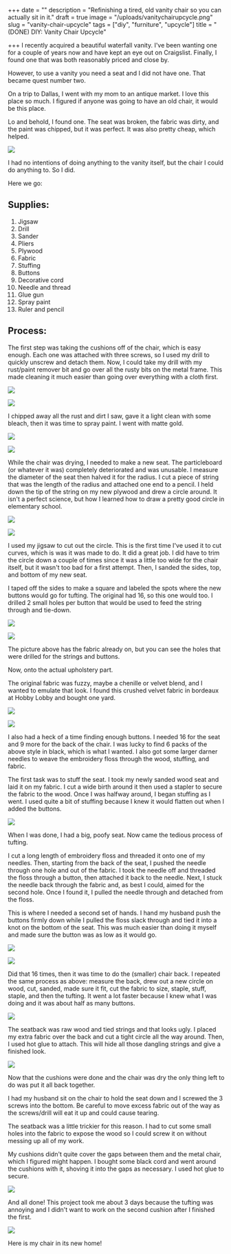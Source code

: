 +++
date = ""
description = "Refinishing a tired, old vanity chair so you can actually sit in it."
draft = true
image = "/uploads/vanitychairupcycle.png"
slug = "vanity-chair-upcycle"
tags = ["diy", "furniture", "upcycle"]
title = "(DONE) DIY: Vanity Chair Upcycle"

+++
I recently acquired a beautiful waterfall vanity. I've been wanting one for a couple of years now and have kept an eye out on Craigslist. Finally, I found one that was both reasonably priced and close by.

However, to use a vanity you need a seat and I did not have one. That became quest number two.

On a trip to Dallas, I went with my mom to an antique market. I love this place so much. I figured if anyone was going to have an old chair, it would be this place.

Lo and behold, I found one. The seat was broken, the fabric was dirty, and the paint was chipped, but it was perfect. It was also pretty cheap, which helped.

![](/uploads/vanity_chair_upcycle.jpg)

I had no intentions of doing anything to the vanity itself, but the chair I could do anything to. So I did.

Here we go:

## Supplies:

 1. Jigsaw
 2. Drill
 3. Sander
 4. Pliers
 5. Plywood
 6. Fabric
 7. Stuffing
 8. Buttons
 9. Decorative cord
10. Needle and thread
11. Glue gun
12. Spray paint
13. Ruler and pencil

## Process:

The first step was taking the cushions off of the chair, which is easy enough. Each one was attached with three screws, so I used my drill to quickly unscrew and detach them. Now, I could take my drill with my rust/paint remover bit and go over all the rusty bits on the metal frame. This made cleaning it much easier than going over everything with a cloth first.

![](/uploads/vanity_chair_upcycle_1.jpg)

![](/uploads/vanity_chair_upcycle_2.jpg)

I chipped away all the rust and dirt I saw, gave it a light clean with some bleach, then it was time to spray paint. I went with matte gold.

![](/uploads/vanity_chair_upcycle_3.jpg)

![](/uploads/vanity_chair_upcycle_4.jpg)

While the chair was drying, I needed to make a new seat. The particleboard (or whatever it was) completely deteriorated and was unusable. I measure the diameter of the seat then halved it for the radius. I cut a piece of string that was the length of the radius and attached one end to a pencil. I held down the tip of the string on my new plywood and drew a circle around. It isn't a perfect science, but how I learned how to draw a pretty good circle in elementary school.

![](/uploads/vanity_chair_upcycle_5.jpg)

![](/uploads/vanity_chair_upcycle_6.jpg)

I used my jigsaw to cut out the circle. This is the first time I've used it to cut curves, which is was it was made to do. It did a great job. I did have to trim the circle down a couple of times since it was a little too wide for the chair itself, but it wasn't too bad for a first attempt. Then, I sanded the sides, top, and bottom of my new seat.

I taped off the sides to make a square and labeled the spots where the new buttons would go for tufting. The original had 16, so this one would too. I drilled 2 small holes per button that would be used to feed the string through and tie-down.

![](/uploads/vanity_chair_upcycle_7.jpg)

![](/uploads/vanity_chair_upcycle_11.jpg)

The picture above has the fabric already on, but you can see the holes that were drilled for the strings and buttons.

Now, onto the actual upholstery part.

The original fabric was fuzzy, maybe a chenille or velvet blend, and I wanted to emulate that look. I found this crushed velvet fabric in bordeaux at Hobby Lobby and bought one yard.

![](/uploads/vanity_chair_upcycle_8.jpg)

![](/uploads/vanity_chair_upcycle_9.jpg)

I also had a heck of a time finding enough buttons. I needed 16 for the seat and 9 more for the back of the chair. I was lucky to find 6 packs of the above style in black, which is what I wanted. I also got some larger darner needles to weave the embroidery floss through the wood, stuffing, and fabric.

The first task was to stuff the seat. I took my newly sanded wood seat and laid it on my fabric. I cut a wide birth around it then used a stapler to secure the fabric to the wood. Once I was halfway around, I began stuffing as I went. I used quite a bit of stuffing because I knew it would flatten out when I added the buttons.

![](/uploads/vanity_chair_upcycle_10.jpg)

When I was done, I had a big, poofy seat. Now came the tedious process of tufting.

I cut a long length of embroidery floss and threaded it onto one of my needles. Then, starting from the back of the seat, I pushed the needle through one hole and out of the fabric. I took the needle off and threaded the floss through a button, then attached it back to the needle. Next, I stuck the needle back through the fabric and, as best I could, aimed for the second hole. Once I found it, I pulled the needle through and detached from the floss.

This is where I needed a second set of hands. I hand my husband push the buttons firmly down while I pulled the floss slack through and tied it into a knot on the bottom of the seat. This was much easier than doing it myself and made sure the button was as low as it would go.

![](/uploads/vanity_chair_upcycle_13.jpg)

![](/uploads/vanity_chair_upcycle_12.jpg)

Did that 16 times, then it was time to do the (smaller) chair back. I repeated the same process as above: measure the back, drew out a new circle on wood, cut, sanded, made sure it fit, cut the fabric to size, staple, stuff, staple, and then the tufting. It went a lot faster because I knew what I was doing and it was about half as many buttons.

![](/uploads/vanity_chair_upcycle_14.jpg)

The seatback was raw wood and tied strings and that looks ugly. I placed my extra fabric over the back and cut a tight circle all the way around. Then, I used hot glue to attach. This will hide all those dangling strings and give a finished look.

![](/uploads/vanity_chair_upcycle_15.jpg)

Now that the cushions were done and the chair was dry the only thing left to do was put it all back together.

I had my husband sit on the chair to hold the seat down and I screwed the 3 screws into the bottom. Be careful to move excess fabric out of the way as the screws/drill will eat it up and could cause tearing.

The seatback was a little trickier for this reason. I had to cut some small holes into the fabric to expose the wood so I could screw it on without messing up all of my work.

My cushions didn't quite cover the gaps between them and the metal chair, which I figured might happen. I bought some black cord and went around the cushions with it, shoving it into the gaps as necessary. I used hot glue to secure.

![](/uploads/vanity_chair_upcycle_17.jpg)

And all done! This project took me about 3 days because the tufting was annoying and I didn't want to work on the second cushion after I finished the first.

![](/uploads/vanity_chair_upcycle_18.jpg)

Here is my chair in its new home!